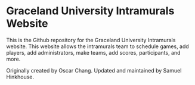 # Graceland University Intramurals Website

This is the Github repository for the Graceland University Intramurals website. This website allows the intramurals team to schedule games, add players, add administrators, make teams, add scores, participants, and more.

Originally created by Oscar Chang. Updated and maintained by Samuel Hinkhouse. 

